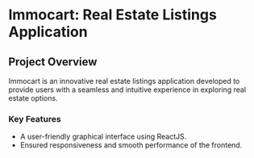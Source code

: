 # Immocart: Real Estate Listings Application

## Project Overview
Immocart is an innovative real estate listings application developed to provide users with a seamless and intuitive experience in exploring real estate options.

### Key Features
- A user-friendly graphical interface using ReactJS.
- Ensured responsiveness and smooth performance of the frontend.

